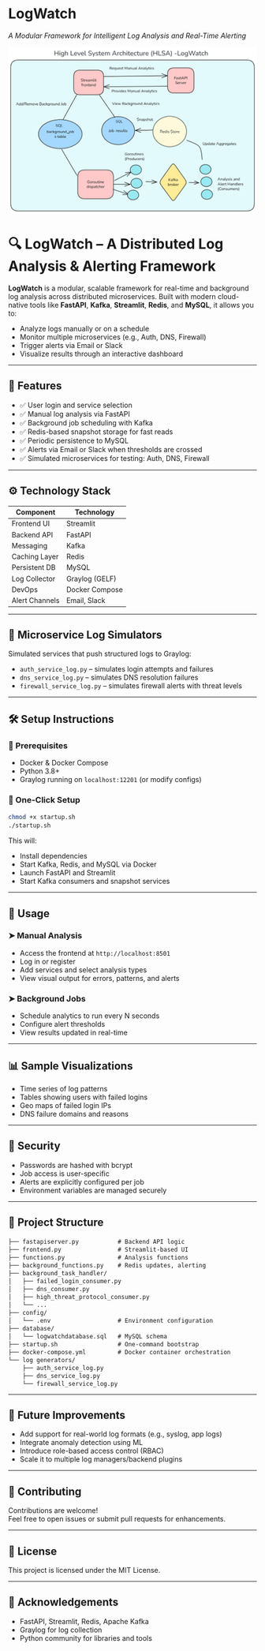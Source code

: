 # **LogWatch**

_A Modular Framework for Intelligent Log Analysis and Real-Time Alerting_

![High level System Architecture](images/hlsa.png)

# 🔍 LogWatch – A Distributed Log Analysis & Alerting Framework

**LogWatch** is a modular, scalable framework for real-time and background log analysis across distributed microservices. Built with modern cloud-native tools like **FastAPI**, **Kafka**, **Streamlit**, **Redis**, and **MySQL**, it allows you to:

- Analyze logs manually or on a schedule  
- Monitor multiple microservices (e.g., Auth, DNS, Firewall)  
- Trigger alerts via Email or Slack  
- Visualize results through an interactive dashboard  

---

## 🚀 Features

- ✅ User login and service selection  
- ✅ Manual log analysis via FastAPI  
- ✅ Background job scheduling with Kafka  
- ✅ Redis-based snapshot storage for fast reads  
- ✅ Periodic persistence to MySQL  
- ✅ Alerts via Email or Slack when thresholds are crossed  
- ✅ Simulated microservices for testing: Auth, DNS, Firewall  

---

## ⚙️ Technology Stack

| Component       | Technology     |
|----------------|----------------|
| Frontend UI     | Streamlit      |
| Backend API     | FastAPI        |
| Messaging       | Kafka          |
| Caching Layer   | Redis          |
| Persistent DB   | MySQL          |
| Log Collector   | Graylog (GELF) |
| DevOps          | Docker Compose |
| Alert Channels  | Email, Slack   |

---

## 🧪 Microservice Log Simulators

Simulated services that push structured logs to Graylog:

- `auth_service_log.py` – simulates login attempts and failures  
- `dns_service_log.py` – simulates DNS resolution failures  
- `firewall_service_log.py` – simulates firewall alerts with threat levels  

---

## 🛠️ Setup Instructions

### 🔁 Prerequisites

- Docker & Docker Compose  
- Python 3.8+  
- Graylog running on `localhost:12201` (or modify configs)

### 🔧 One-Click Setup

```bash
chmod +x startup.sh
./startup.sh
```

This will:
- Install dependencies  
- Start Kafka, Redis, and MySQL via Docker  
- Launch FastAPI and Streamlit  
- Start Kafka consumers and snapshot services  

---

## 🧪 Usage

### ➤ Manual Analysis

- Access the frontend at `http://localhost:8501`  
- Log in or register  
- Add services and select analysis types  
- View visual output for errors, patterns, and alerts  

### ➤ Background Jobs

- Schedule analytics to run every N seconds  
- Configure alert thresholds  
- View results updated in real-time  

---

## 📊 Sample Visualizations

- Time series of log patterns  
- Tables showing users with failed logins  
- Geo maps of failed login IPs  
- DNS failure domains and reasons  

---

## 🔐 Security

- Passwords are hashed with bcrypt  
- Job access is user-specific  
- Alerts are explicitly configured per job  
- Environment variables are managed securely  

---

## 📁 Project Structure

```
├── fastapiserver.py           # Backend API logic
├── frontend.py                # Streamlit-based UI
├── functions.py               # Analysis functions
├── background_functions.py    # Redis updates, alerting
├── background_task_handler/
│   ├── failed_login_consumer.py
│   ├── dns_consumer.py
│   ├── high_threat_protocol_consumer.py
│   └── ...
├── config/
│   └── .env                   # Environment configuration
├── database/
│   └── logwatchdatabase.sql   # MySQL schema
├── startup.sh                 # One-command bootstrap
├── docker-compose.yml         # Docker container orchestration
└── log generators/
    ├── auth_service_log.py
    ├── dns_service_log.py
    └── firewall_service_log.py
```

---

## 🧩 Future Improvements

- Add support for real-world log formats (e.g., syslog, app logs)  
- Integrate anomaly detection using ML  
- Introduce role-based access control (RBAC)  
- Scale it to multiple log managers/backend plugins

---

## 🤝 Contributing

Contributions are welcome!  
Feel free to open issues or submit pull requests for enhancements.

---

## 📜 License

This project is licensed under the MIT License.

---

## 🙌 Acknowledgements

- FastAPI, Streamlit, Redis, Apache Kafka  
- Graylog for log collection  
- Python community for libraries and tools  
